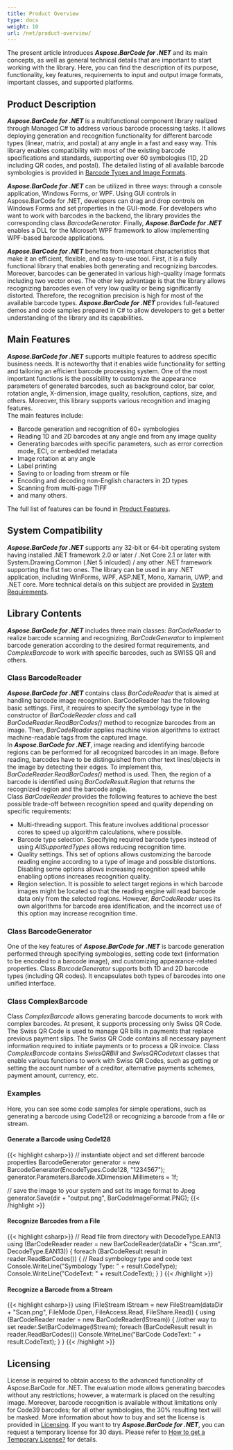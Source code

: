 ```yaml
---
title: Product Overview
type: docs
weight: 10
url: /net/product-overview/
---
```

The present article introduces ***Aspose.BarCode for .NET*** and its main concepts, as well as general technical details that are important to start working with the library. Here, you can find the description of its purpose, functionality, key features, requirements to input and output image formats, important classes, and supported platforms.

## **Product Description**

***Aspose.BarCode for .NET*** is a multifunctional component library realized through Managed C# to address various barcode processing tasks. It allows deploying generation and recognition functionality for different barcode types (linear, matrix, and postal) at any angle in a fast and easy way. This library enables compatibility with most of the existing barcode specifications and standards, supporting over 60 symbologies (1D, 2D including QR codes, and postal). The detailed listing of all available barcode symbologies is provided in [Barcode Types and Image Formats](/barcode/net/barcode-types-and-image-formats/).  
  
***Aspose.BarCode for .NET*** can be utilized in three ways: through a console application, Windows Forms, or WPF. Using GUI controls in Aspose.BarCode for .NET, developers can drag and drop controls on Windows Forms and set properties in the GUI-mode. For developers who want to work with barcodes in the backend, the library provides the corresponding class *BarcodeGenerator*. Finally, ***Aspose.BarCode for .NET*** enables a DLL for the Microsoft WPF framework to allow implementing WPF-based barcode applications.  
  
***Aspose.BarCode for .NET*** benefits from important characteristics that make it an efficient, flexible, and easy-to-use tool. First, it is a fully functional library that enables both generating and recognizing barcodes. Moreover, barcodes can be generated in various high-quality image formats including two vector ones. The other key advantage is that the library allows recognizing barcodes even of very low quality or being significantly distorted. Therefore, the recognition precision is high for most of the available barcode types.
***Aspose.BarCode for .NET*** provides full-featured demos and code samples prepared in C# to allow developers to get a better understanding of the library and its capabilities.

## **Main Features**

***Aspose.BarCode for .NET*** supports multiple features to address specific business needs. It is noteworthy that it enables wide functionality for setting and tailoring an efficient barcode processing system. One of the most important functions is the possibility to customize the appearance parameters of generated barcodes, such as background color, bar color, rotation angle, X-dimension, image quality, resolution, captions, size, and others. Moreover, this library supports various recognition and imaging features.  
The main features include: 
- Barcode generation and recognition of 60+ symbologies
- Reading 1D and 2D barcodes at any angle and from any image quality
- Generating barcodes with specific parameters, such as error correction mode, ECI, or embedded metadata
- Image rotation at any angle 
- Label printing 
- Saving to or loading from stream or file 
- Encoding and decoding non-English characters in 2D types
- Scanning from multi-page TIFF
- and many others.
  
The full list of features can be found in [Product Features](/barcode/net/product-features/).  

## **System Compatibility**
***Aspose.BarCode for .NET*** supports any 32-bit or 64-bit operating system having installed .NET framework 2.0 or later / .Net Core 2.1 or later with System.Drawing.Common (.Net 5 inlcuded) / any other .NET framework supporting the fist two ones. The library can be used in any .NET application, including WinForms, WPF, ASP.NET, Mono, Xamarin, UWP, and .NET core. More technical details on this subject are provided in [System Requirements](/barcode/net/system-requirements/).

## **Library Contents**
***Aspose.BarCode for .NET*** includes three main classes: *BarCodeReader* to realize barcode scanning and recognizing, *BarCodeGenerator* to implement barcode generation according to the desired format requirements, and *ComplexBarcode* to work with specific barcodes, such as SWISS QR and others. 
<!--For detailed instructions on how to work with these classes and their methods, you can refer to [Developer Guide](/barcode/net/product-features/)-->
### **Class BarcodeReader**
***Aspose.BarCode for .NET*** contains class *BarCodeReader* that is aimed at handling barcode image recognition. BarCodeReader has the following basic settings. First, it requires to specify the symbology type in the constructor of *BarCodeReader class* and call *BarCodeReader.ReadBarCodes()* method to recognize barcodes from an image. Then, *BarCodeReader* applies machine vision algorithms to extract machine-readable tags from the captured image.  
In ***Aspose.BarCode for .NET***, image reading and identifying barcode regions can be performed for all recognized barcodes in an image. Before reading, barcodes have to be distinguished from other text lines/objects in the image by detecting their edges. To implement this, *BarCodeReader.ReadBarCodes()* method is used. Then, the region of a barcode is identified using *BarCodeResult.Region* that returns the recognized region and the barcode angle.  
Class *BarCodeReader* provides the following features to achieve the best possible trade-off between recognition speed and quality depending on specific requirements:
-	Multi-threading support. This feature involves additional processor cores to speed up algorithm calculations, where possible.
-	Barcode type selection. Specifying required barcode types instead of using *AllSupportedTypes* allows reducing recognition time.
-	Quality settings. This set of options allows customizing the barcode reading engine according to a type of image and possible distortions. Disabling some options allows increasing recognition speed while enabling options increases recognition quality.
-	Region selection. It is possible to select target regions in which barcode images might be located so that the reading engine will read barcode data only from the selected regions. However, *BarCodeReader* uses its own algorithms for barcode area identification, and the incorrect use of this option may increase recognition time.

### **Class BarcodeGenerator**
One of the key features of ***Aspose.BarCode for .NET*** is barcode generation performed through specifying symbologies, setting code text (information to be encoded to a barcode image), and customizing appearance-related properties. Class *BarcodeGenerator* supports both 1D and 2D barcode types (including QR codes). It encapsulates both types of barcodes into one unified interface. 

### **Class ComplexBarcode**
Class *ComplexBarcode* allows generating barcode documents to work with complex barcodes. At present, it supports processing only Swiss QR Code. The Swiss QR Code is used to manage QR bills in payments that replace previous payment slips. The Swiss QR Code contains all necessary payment information required to initiate payments or to process a QR invoice. Class *ComplexBarcode* contains *SwissQRBill* and *SwissQRCodetext* classes that enable various functions to work with Swiss QR Codes, such as getting or setting the account number of a creditor, alternative payments schemes, payment amount, currency, etc.

### **Examples**
Here, you can see some code samples for simple operations, such as generating a barcode using Code128 or recognizing a barcode from a file or stream.
#### **Generate a Barcode using Code128**
{{< highlight csharp>}}
// instantiate object and set different barcode properties
BarcodeGenerator generator = new BarcodeGenerator(EncodeTypes.Code128, "1234567");
generator.Parameters.Barcode.XDimension.Millimeters = 1f;

// save the image to your system and set its image format to Jpeg
generator.Save(dir + "output.png", BarCodeImageFormat.PNG);
{{< /highlight >}} 

#### **Recognize Barcodes from a File**
{{< highlight csharp>}}
// Read file from directory with DecodeType.EAN13
using (BarCodeReader reader = new BarCodeReader(dataDir + "Scan.зтп", DecodeType.EAN13))
{
    foreach (BarCodeResult result in reader.ReadBarCodes())
    {
        // Read symbology type and code text
        Console.WriteLine("Symbology Type: " + result.CodeType);
        Console.WriteLine("CodeText: " + result.CodeText);
    }
}
{{< /highlight >}} 

#### **Recognize a Barcode from a Stream**
{{< highlight csharp>}}
using (FileStream lStream = new FileStream(dataDir + "Scan.png", FileMode.Open, FileAccess.Read, FileShare.Read))
{
    using (BarCodeReader reader = new BarCodeReader(lStream))
    {
        //other way to set
        reader.SetBarCodeImage(lStream);
        foreach (BarCodeResult result in reader.ReadBarCodes())
            Console.WriteLine("BarCode CodeText: " + result.CodeText);
    }
}
{{< /highlight >}} 

## **Licensing**
License is required to obtain access to the advanced functionality of Aspose.BarCode for .NET. The evaluation mode allows generating barcodes without any restrictions; however, a watermark is placed on the resulting image. Moreover, barcode recognition is available without limitations only for Code39 barcodes; for all other symbologies, the 30% resulting text will be masked. 
More information about how to buy and set the license is provided in [Licensing](/barcode/net/licensing/). If you want to try ***Aspose.BarCode for .NET***, you can request a temporary license for 30 days. Please refer to [How to get a Temporary License?](https://purchase.aspose.com/temporary-license) for details.
